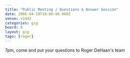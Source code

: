 ```yaml
---
title: "Public Meeting / Questions & Answer Session"
date: 2006-04-10T18:00:00.000Z
venue: v2442
categories: gig
board: 8
layout: gig
tags: [roger]
---
```

7pm, come and put your questions to Roger DeHaan's team